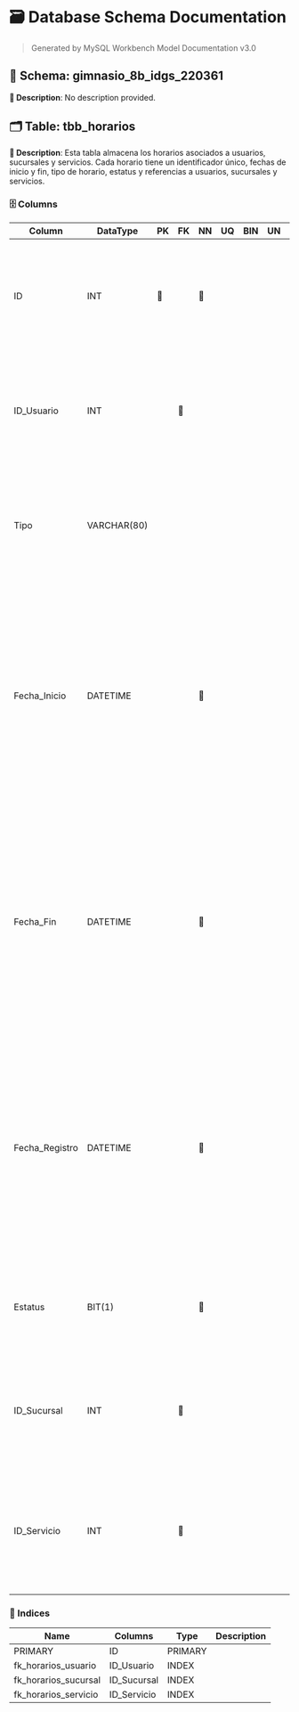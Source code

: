 # 🗃️ Database Schema Documentation

> Generated by MySQL Workbench Model Documentation v3.0

## 📂 Schema: gimnasio_8b_idgs_220361

**📝 Description**: No description provided.

## 🗂️ Table: tbb_horarios

**📝 Description**: Esta tabla almacena los horarios asociados a usuarios, sucursales y servicios. Cada horario tiene un identificador único, fechas de inicio y fin, tipo de horario, estatus y referencias a usuarios, sucursales y servicios.

### 🗄️ Columns

| Column | DataType | PK | FK | NN | UQ | BIN | UN | ZF | AI | Default | Comment |
| --- | --- | --- | --- | --- | --- | --- | --- | --- | --- | --- | --- |
| ID | INT | 🔑 |  | 🚫 |  |  |  |  | ⚡ |  | Descripción: Atributo identificador numérico autoincremental que distingue de manera única un horario.<br>Naturaleza: Cuantitativo.<br>Dominio: Enteros positivos.<br>Composición: 1(0-9). |
| ID_Usuario | INT |  | 🔑 |  |  |  |  |  |  | NULL | Descripción: Identificador numérico que hace referencia al usuario asociado con el horario registrado.<br>Naturaleza: Cuantitativo.<br>Dominio: Enteros positivos.<br>Composición: 1(0-9). |
| Tipo | VARCHAR(80) |  |  |  |  |  |  |  |  | NULL | Descripción: Tipo de horario registrado (por ejemplo, turno matutino, vespertino, nocturno, especial).<br>Naturaleza: Cualitativo.<br>Dominio: Caracteres alfanuméricos.<br>Composición: 0(A-z\|0-9)80. |
| Fecha_Inicio | DATETIME |  |  | 🚫 |  |  |  |  |  |  | Descripción: Fecha y hora de inicio del horario registrado.<br>Naturaleza: Cualitativo.<br>Dominio: Números enteros positivos limitados por el calendario y la hora.<br>Composición:<br>Año = 4(0-9)4<br>Mes = \[01\|02\|...\|12\]<br>Día = \[01\|02\|...\|31\]<br>Hora = \[00\|01\|...\|23\]<br>Minuto = \[00\|01\|...\|59\]<br>Segundo = \[00\|01\|...\|59\].<br>Fecha_Inicio=Año+'-'+Mes+'-'+Dia+'-'+Hora+'-'+Minuto+'-'+Segundo |
| Fecha_Fin | DATETIME |  |  | 🚫 |  |  |  |  |  |  | Descripción: Fecha y hora de finalización del horario registrado.<br>Naturaleza: Cualitativo.<br>Dominio: Números enteros positivos limitados por el calendario y la hora.<br>Composición:<br>Año = 4(0-9)4<br>Mes = \[01\|02\|...\|12\]<br>Día = \[01\|02\|...\|31\]<br>Hora = \[00\|01\|...\|23\]<br>Minuto = \[00\|01\|...\|59\]<br>Segundo = \[00\|01\|...\|59\].<br>Fecha_Fin=Año+'-'+Mes+'-'+Dia+'-'+Hora+'-'+Minuto+'-'+Segundo |
| Fecha_Registro | DATETIME |  |  | 🚫 |  |  |  |  |  | CURRENT_TIMESTAMP | Descripción: Fecha y hora en que se registró el horario.<br>Naturaleza: Cualitativo.<br>Dominio: Números enteros positivos limitados por el calendario y la hora.<br>Composición:<br>Año = 4(0-9)4<br>Mes = \[01\|02\|...\|12\]<br>Día = \[01\|02\|...\|31\]<br>Hora = \[00\|01\|...\|23\]<br>Minuto = \[00\|01\|...\|59\]<br>Segundo = \[00\|01\|...\|59\].<br>Fecha_Registro=Año+'-'+Mes+'-'+Dia+'-'+Hora+'-'+Minuto+'-'+Segundo |
| Estatus | BIT(1) |  |  | 🚫 |  |  |  |  |  | b'1' | Descripción: Estado actual del horario (activo/inactivo).<br>Naturaleza: Cualitativo.<br>Dominio: Valores binarios: 0 (inactivo) o 1 (activo).<br>Composición: \[0\|1\]. |
| ID_Sucursal | INT |  | 🔑 |  |  |  |  |  |  | NULL | Descripción: Identificador numérico que hace referencia a la sucursal donde se aplica el horario.<br>Naturaleza: Cuantitativo.<br>Dominio: Enteros positivos.<br>Composición: 1(0-9). |
| ID_Servicio | INT |  | 🔑 |  |  |  |  |  |  | NULL | Descripción: Identificador numérico que hace referencia al tipo de servicio relacionado con el horario registrado.<br>Naturaleza: Cuantitativo.<br>Dominio: Enteros positivos.<br>Composición: 1(0-9). |

### 🔑 Indices

| Name | Columns | Type | Description |
| --- | --- | --- | --- |
| PRIMARY | ID | PRIMARY | |
| fk_horarios_usuario | ID_Usuario | INDEX |  |
| fk_horarios_sucursal | ID_Sucursal | INDEX |  |
| fk_horarios_servicio | ID_Servicio | INDEX |  |

